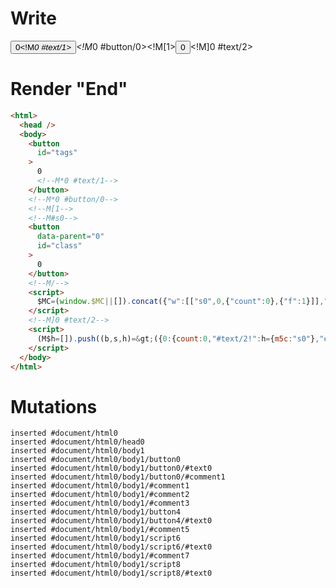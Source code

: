 # Write
  <button id=tags>0<!M*0 #text/1></button><!M*0 #button/0><!M[1><!--M#s0--><button id=class data-parent=0>0</button><!--M/--><script>$MC=(window.$MC||[]).concat({"w":[["s0",0,{"count":0},{"f":1}]],"t":["packages/translator-interop/src/__tests__/fixtures/interop-basic-tags-to-class/components/class-counter.marko"]})</script><!M]0 #text/2><script>(M$h=[]).push((b,s,h)=>({0:{count:0,"#text/2!":h={m5c:"s0"},"#text/2(":b("@marko/tags-compat-5-to-6")(b("packages/translator-interop/src/__tests__/fixtures/interop-basic-tags-to-class/components/class-counter.marko"),!0)},1:h}),[0,"packages/translator-interop/src/__tests__/fixtures/interop-basic-tags-to-class/template.marko_0_count",])</script>


# Render "End"
```html
<html>
  <head />
  <body>
    <button
      id="tags"
    >
      0
      <!--M*0 #text/1-->
    </button>
    <!--M*0 #button/0-->
    <!--M[1-->
    <!--M#s0-->
    <button
      data-parent="0"
      id="class"
    >
      0
    </button>
    <!--M/-->
    <script>
      $MC=(window.$MC||[]).concat({"w":[["s0",0,{"count":0},{"f":1}]],"t":["packages/translator-interop/src/__tests__/fixtures/interop-basic-tags-to-class/components/class-counter.marko"]})
    </script>
    <!--M]0 #text/2-->
    <script>
      (M$h=[]).push((b,s,h)=&gt;({0:{count:0,"#text/2!":h={m5c:"s0"},"#text/2(":b("@marko/tags-compat-5-to-6")(b("packages/translator-interop/src/__tests__/fixtures/interop-basic-tags-to-class/components/class-counter.marko"),!0)},1:h}),[0,"packages/translator-interop/src/__tests__/fixtures/interop-basic-tags-to-class/template.marko_0_count",])
    </script>
  </body>
</html>
```

# Mutations
```
inserted #document/html0
inserted #document/html0/head0
inserted #document/html0/body1
inserted #document/html0/body1/button0
inserted #document/html0/body1/button0/#text0
inserted #document/html0/body1/button0/#comment1
inserted #document/html0/body1/#comment1
inserted #document/html0/body1/#comment2
inserted #document/html0/body1/#comment3
inserted #document/html0/body1/button4
inserted #document/html0/body1/button4/#text0
inserted #document/html0/body1/#comment5
inserted #document/html0/body1/script6
inserted #document/html0/body1/script6/#text0
inserted #document/html0/body1/#comment7
inserted #document/html0/body1/script8
inserted #document/html0/body1/script8/#text0
```